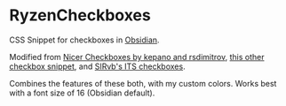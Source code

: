 # RyzenCheckboxes
CSS Snippet for checkboxes in [Obsidian](https://obsidian.md).

Modified from [Nicer Checkboxes by kepano and rsdimitrov](https://github.com/kmaasrud/awesome-obsidian#nicer-checkboxes), [this other checkbox snippet](https://github.com/deathau/obsidian-snippets/blob/main/checkbox.css), and [SIRvb's ITS checkboxes](https://github.com/SlRvb/Obsidian--ITS-Theme/blob/69051c81e52dca00afec4b9a76a074c83d916d7c/S%20-%20Checkboxes.css).

Combines the features of these both, with my custom colors.
Works best with a font size of 16 (Obsidian default).
